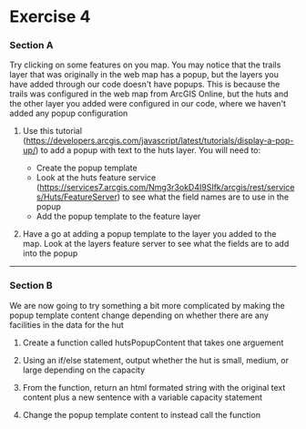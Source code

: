# Exercise 4

### Section A

Try clicking on some features on you map. You may notice that the trails layer that was originally in the web map has a popup, but the layers you have added through our code doesn't have popups. This is because the trails was configured in the web map from ArcGIS Online, but the huts and the other layer you added were configured in our code, where we haven't added any popup configuration

1. Use this tutorial (https://developers.arcgis.com/javascript/latest/tutorials/display-a-pop-up/) to add a popup with text to the huts layer. You will need to:
    - Create the popup template
    - Look at the huts feature service (https://services7.arcgis.com/Nmg3r3okD4I9SIfk/arcgis/rest/services/Huts/FeatureServer) to see what the field names are to use in the popup
    - Add the popup template to the feature layer

2. Have a go at adding a popup template to the layer you added to the map. Look at the layers feature server to see what the fields are to add into the popup

--------

### Section B

We are now going to try something a bit more complicated by making the popup template content change depending on whether there are any facilities in the data for the hut

1. Create a function called hutsPopupContent that takes one arguement

2. Using an if/else statement, output whether the hut is small, medium, or large depending on the capacity

3. From the function, return an html formated string with the original text content plus a new sentence with a variable capacity statement

4. Change the popup template content to instead call the function